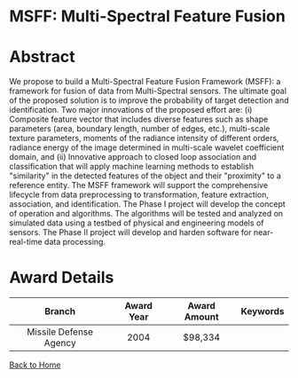 
MSFF: Multi-Spectral Feature Fusion
===================================

# Abstract


We propose to build a Multi-Spectral Feature Fusion Framework (MSFF): a framework for fusion of data from Multi-Spectral sensors.  The ultimate goal of the proposed solution is to improve the probability of target detection and identification.  Two major innovations of the proposed effort are: (i) Composite feature vector that includes diverse features such as shape parameters (area, boundary length, number of edges, etc.), multi-scale texture parameters, moments of the radiance intensity of different orders, radiance energy of the image determined in multi-scale wavelet coefficient domain, and (ii) Innovative approach to closed loop association and classification that will apply machine learning methods to establish "similarity" in the detected features of the object and their "proximity" to a reference entity.  The MSFF framework will support the comprehensive lifecycle from data preprocessing to transformation, feature extraction, association, and identification.  The Phase I project will develop the concept of operation and algorithms.  The algorithms will be tested and analyzed on simulated data using a testbed of physical and engineering models of sensors.  The Phase II project will develop and harden software for near-real-time data processing.  

# Award Details

|Branch|Award Year|Award Amount|Keywords|
| :---: | :---: | :---: | :---: |
|Missile Defense Agency|2004|$98,334||
  
  


[Back to Home](https://github.com/chrischow/dod_sbir_awards/Reports/CC/#1127)